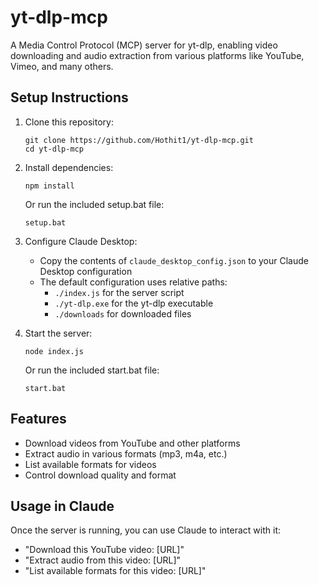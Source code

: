 # yt-dlp-mcp

A Media Control Protocol (MCP) server for yt-dlp, enabling video downloading and audio extraction from various platforms like YouTube, Vimeo, and many others.

## Setup Instructions

1. Clone this repository:
   ```
   git clone https://github.com/Hothit1/yt-dlp-mcp.git
   cd yt-dlp-mcp
   ```

2. Install dependencies:
   ```
   npm install
   ```
   Or run the included setup.bat file:
   ```
   setup.bat
   ```

3. Configure Claude Desktop:
   - Copy the contents of `claude_desktop_config.json` to your Claude Desktop configuration
   - The default configuration uses relative paths:
     - `./index.js` for the server script
     - `./yt-dlp.exe` for the yt-dlp executable
     - `./downloads` for downloaded files

4. Start the server:
   ```
   node index.js
   ```
   Or run the included start.bat file:
   ```
   start.bat
   ```

## Features

- Download videos from YouTube and other platforms
- Extract audio in various formats (mp3, m4a, etc.)
- List available formats for videos
- Control download quality and format

## Usage in Claude

Once the server is running, you can use Claude to interact with it:

- "Download this YouTube video: [URL]"
- "Extract audio from this video: [URL]"
- "List available formats for this video: [URL]"

